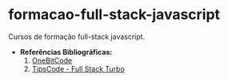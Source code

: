 # formacao-full-stack-javascript
 Cursos de formação full-stack javascript.
* **Referências Bibliográficas:**
  1. [OneBitCode](https://www.onebitcode.com/javascript?utm_campaign=OBC-C+|+E0-UNC+|+CAR+|+SCH+|+T1S-BRD+|+CPA+|+BR+|+2022-11-10+|+FULL+STACK+|+Branding&utm_content=onebitcode&utm_term=00+|+SCH+|+Keywords+|++Branding&&utm_medium=paid-traffic&utm_source=g&ltk_gcm=20978031545&ltk_gag=161130217591&ltk_gac=689155321426&ltk_gne=g&gad_source=1&gclid=EAIaIQobChMIkL6aoNfahAMVdGBIAB28mgnBEAAYASAAEgKaf_D_BwE)
  2. [TipsCode - Full Stack Turbo](https://tipscode.tech/?hsrc=YmxvZw%3D%3D)
